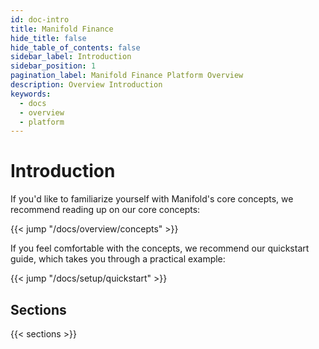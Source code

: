 ```yaml
---
id: doc-intro
title: Manifold Finance
hide_title: false
hide_table_of_contents: false
sidebar_label: Introduction
sidebar_position: 1
pagination_label: Manifold Finance Platform Overview
description: Overview Introduction
keywords:
  - docs
  - overview
  - platform
---
```


# Introduction

If you'd like to familiarize yourself with Manifold's core concepts, we
recommend reading up on our core concepts:

{{< jump "/docs/overview/concepts" >}}

If you feel comfortable with the concepts, we recommend our quickstart guide,
which takes you through a practical example:

{{< jump "/docs/setup/quickstart" >}}

## Sections

{{< sections >}}
